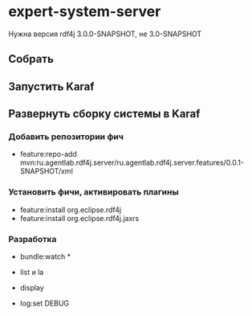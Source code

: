 # expert-system-server

Нужна версия rdf4j 3.0.0-SNAPSHOT, не 3.0-SNAPSHOT

## Собрать

## Запустить Karaf

## Развернуть сборку системы в Karaf
### Добавить репозитории фич

* feature:repo-add mvn:ru.agentlab.rdf4j.server/ru.agentlab.rdf4j.server.features/0.0.1-SNAPSHOT/xml

### Установить фичи, активировать плагины

* feature:install org.eclipse.rdf4j
* feature:install org.eclipse.rdf4j.jaxrs


### Разработка

* bundle:watch *

* list и la

* display
* log:set DEBUG
